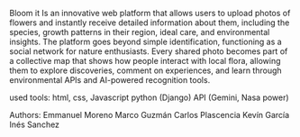 Bloom it 
Is an innovative web platform that allows users to upload photos of flowers and instantly receive detailed information about them, including the species, growth patterns in their region, ideal care, and environmental insights.
The platform goes beyond simple identification, functioning as a social network for nature enthusiasts. Every shared photo becomes part of a collective map that shows how people interact with local flora, allowing them to explore discoveries, comment on experiences, and learn through environmental APIs and AI-powered recognition tools.

used tools:
html, css, Javascript
python (Django)
API (Gemini, Nasa power)

Authors:
Emmanuel Moreno
Marco Guzmán
Carlos Plascencia 
Kevín García 
Inés Sanchez
